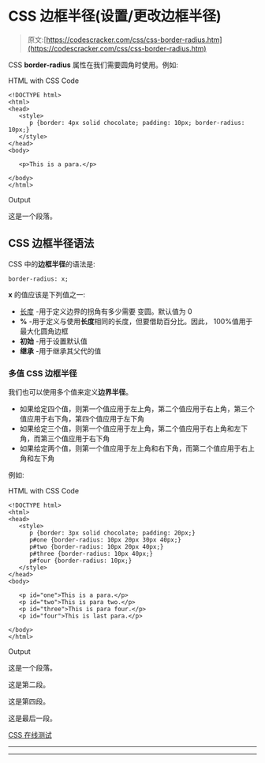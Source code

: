 # CSS 边框半径(设置/更改边框半径)

> 原文:[https://codescracker.com/css/css-border-radius.htm](https://codescracker.com/css/css-border-radius.htm)

CSS **border-radius** 属性在我们需要圆角时使用。例如:

HTML with CSS Code

```
<!DOCTYPE html>
<html>
<head>
   <style>
      p {border: 4px solid chocolate; padding: 10px; border-radius: 10px;}
   </style>
</head>
<body>

   <p>This is a para.</p>

</body>
</html>
```

Output

这是一个段落。

## CSS 边框半径语法

CSS 中的**边框半径**的语法是:

```
border-radius: x;
```

**x** 的值应该是下列值之一:

*   [长度](/css/css-length-units.htm) -用于定义边界的拐角有多少需要 变圆。默认值为 0
*   **%** -用于定义与使用**长度**相同的长度，但要借助百分比。因此， 100%值用于最大化圆角边框
*   **初始** -用于设置默认值
*   **继承** -用于继承其父代的值

### 多值 CSS 边框半径

我们也可以使用多个值来定义**边界半径**。

*   如果给定四个值，则第一个值应用于左上角，第二个值应用于右上角，第三个值应用于右下角，第四个值应用于左下角
*   如果给定三个值，则第一个值应用于左上角，第二个值应用于右上角和左下角，而第三个值应用于右下角
*   如果给定两个值，则第一个值应用于左上角和右下角，而第二个值应用于右上角和左下角

例如:

HTML with CSS Code

```
<!DOCTYPE html>
<html>
<head>
   <style>
      p {border: 3px solid chocolate; padding: 20px;}
      p#one {border-radius: 10px 20px 30px 40px;}
      p#two {border-radius: 10px 20px 40px;}
      p#three {border-radius: 10px 40px;}
      p#four {border-radius: 10px;}
   </style>
</head>
<body>

   <p id="one">This is a para.</p>
   <p id="two">This is para two.</p>
   <p id="three">This is para four.</p>
   <p id="four">This is last para.</p>

</body>
</html>
```

Output

这是一个段落。

这是第二段。

这是第四段。

这是最后一段。

[CSS 在线测试](/exam/showtest.php?subid=5)

* * *

* * *